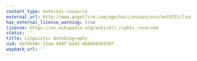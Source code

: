 ```yaml
---
content_type: external-resource
external_url: http://www.angelfire.com/ego/hazi/essays/osu/anth251/lingautobio2.html
has_external_license_warning: true
license: https://en.wikipedia.org/wiki/All_rights_reserved
status: ''
title: Linguistic Autobiography
uid: 4afdee8c-23ae-449f-be43-6b6069203207
wayback_url: ''
---
```

